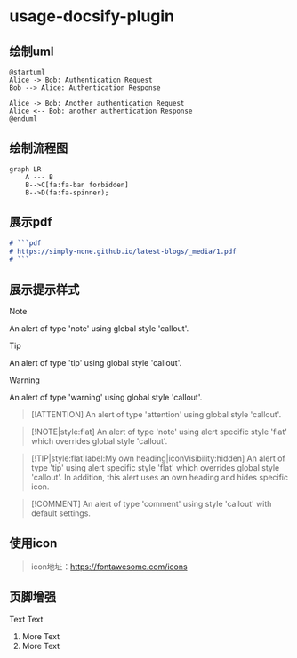 # usage-docsify-plugin

## 绘制uml

```plantuml
@startuml
Alice -> Bob: Authentication Request
Bob --> Alice: Authentication Response

Alice -> Bob: Another authentication Request
Alice <-- Bob: another authentication Response
@enduml
```

## 绘制流程图

```mermaid
graph LR
    A --- B
    B-->C[fa:fa-ban forbidden]
    B-->D(fa:fa-spinner);
```

## 展示pdf

```markdown
# ```pdf
# https://simply-none.github.io/latest-blogs/_media/1.pdf
# ```
```

## 展示提示样式

> [!NOTE]
> An alert of type 'note' using global style 'callout'.

> [!TIP]
> An alert of type 'tip' using global style 'callout'.

> [!WARNING]
> An alert of type 'warning' using global style 'callout'.

> [!ATTENTION]
> An alert of type 'attention' using global style 'callout'.

> [!NOTE|style:flat]
> An alert of type 'note' using alert specific style 'flat' which overrides global style 'callout'.

> [!TIP|style:flat|label:My own heading|iconVisibility:hidden]
> An alert of type 'tip' using alert specific style 'flat' which overrides global style 'callout'.
> In addition, this alert uses an own heading and hides specific icon.

> [!COMMENT]
> An alert of type 'comment' using style 'callout' with default settings.

## 使用icon

> icon地址：https://fontawesome.com/icons

<i class="fa-regular fa-bell-slash"></i>
<i class="fas fa-home fa-fw"></i>

## 页脚增强

Text
Text

1. More Text
2. More Text